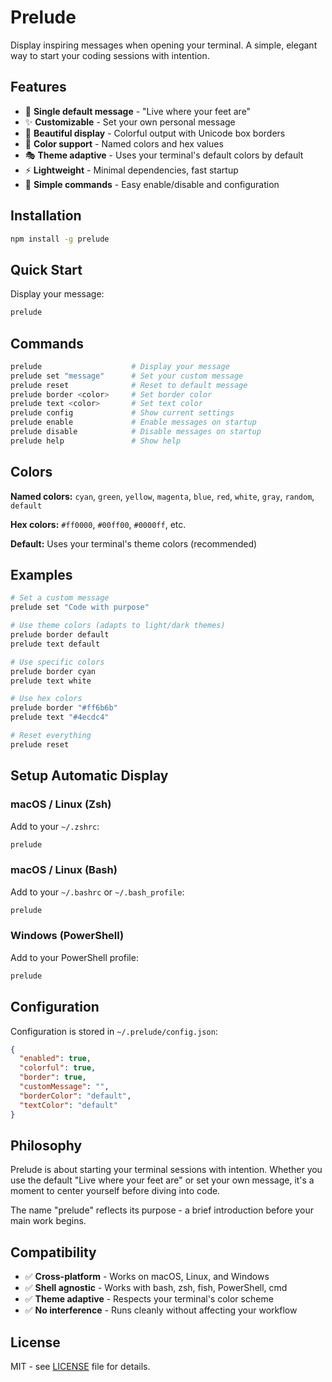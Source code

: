 # Prelude

Display inspiring messages when opening your terminal. A simple, elegant way to start your coding sessions with intention.

## Features

- 🎯 **Single default message** - "Live where your feet are" 
- ✨ **Customizable** - Set your own personal message
- 🎨 **Beautiful display** - Colorful output with Unicode box borders
- 🌈 **Color support** - Named colors and hex values
- 🎭 **Theme adaptive** - Uses your terminal's default colors by default
- ⚡ **Lightweight** - Minimal dependencies, fast startup
- 🔧 **Simple commands** - Easy enable/disable and configuration

## Installation

```bash
npm install -g prelude
```

## Quick Start

Display your message:
```bash
prelude
```

## Commands

```bash
prelude                    # Display your message
prelude set "message"      # Set your custom message  
prelude reset              # Reset to default message
prelude border <color>     # Set border color
prelude text <color>       # Set text color
prelude config             # Show current settings
prelude enable             # Enable messages on startup
prelude disable            # Disable messages on startup
prelude help               # Show help
```

## Colors

**Named colors:** `cyan`, `green`, `yellow`, `magenta`, `blue`, `red`, `white`, `gray`, `random`, `default`

**Hex colors:** `#ff0000`, `#00ff00`, `#0000ff`, etc.

**Default:** Uses your terminal's theme colors (recommended)

## Examples

```bash
# Set a custom message
prelude set "Code with purpose"

# Use theme colors (adapts to light/dark themes)
prelude border default
prelude text default

# Use specific colors
prelude border cyan
prelude text white

# Use hex colors
prelude border "#ff6b6b"
prelude text "#4ecdc4"

# Reset everything
prelude reset
```

## Setup Automatic Display

### macOS / Linux (Zsh)
Add to your `~/.zshrc`:
```bash
prelude
```

### macOS / Linux (Bash)
Add to your `~/.bashrc` or `~/.bash_profile`:
```bash
prelude
```

### Windows (PowerShell)
Add to your PowerShell profile:
```powershell
prelude
```

## Configuration

Configuration is stored in `~/.prelude/config.json`:

```json
{
  "enabled": true,
  "colorful": true,
  "border": true,
  "customMessage": "",
  "borderColor": "default",
  "textColor": "default"
}
```

## Philosophy

Prelude is about starting your terminal sessions with intention. Whether you use the default "Live where your feet are" or set your own message, it's a moment to center yourself before diving into code.

The name "prelude" reflects its purpose - a brief introduction before your main work begins.

## Compatibility

- ✅ **Cross-platform** - Works on macOS, Linux, and Windows
- ✅ **Shell agnostic** - Works with bash, zsh, fish, PowerShell, cmd
- ✅ **Theme adaptive** - Respects your terminal's color scheme
- ✅ **No interference** - Runs cleanly without affecting your workflow

## License

MIT - see [LICENSE](LICENSE) file for details.